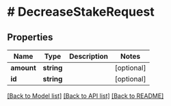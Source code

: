 # # DecreaseStakeRequest

## Properties

Name | Type | Description | Notes
------------ | ------------- | ------------- | -------------
**amount** | **string** |  | [optional]
**id** | **string** |  | [optional]

[[Back to Model list]](../../README.md#models) [[Back to API list]](../../README.md#endpoints) [[Back to README]](../../README.md)

